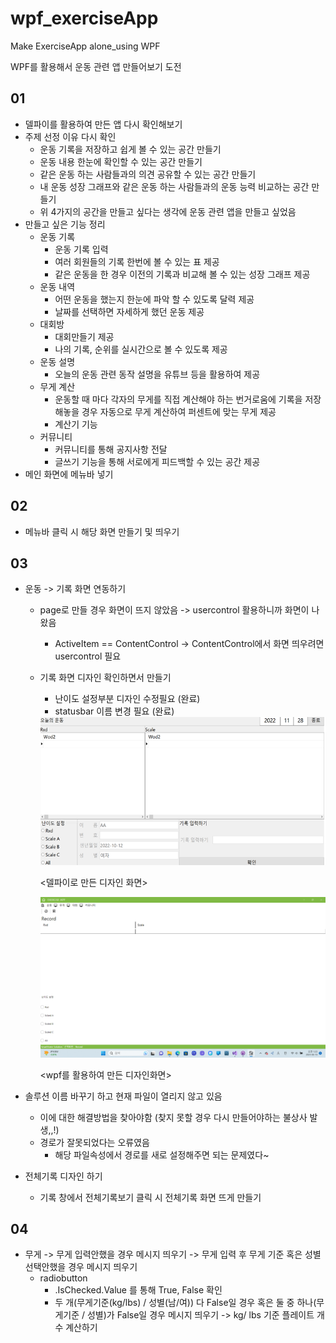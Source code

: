 # wpf_exerciseApp
Make ExerciseApp alone_using WPF

WPF를 활용해서 운동 관련 앱 만들어보기 도전

## 01
- 델파이를 활용하여 만든 앱 다시 확인해보기
- 주제 선정 이유 다시 확인
  - 운동 기록을 저장하고 쉽게 볼 수 있는 공간 만들기
  - 운동 내용 한눈에 확인할 수 있는 공간 만들기
  - 같은 운동 하는 사람들과의 의견 공유할 수 있는 공간 만들기
  - 내 운동 성장 그래프와 같은 운동 하는 사람들과의 운동 능력 비교하는 공간 만들기
  - 위 4가지의 공간을 만들고 싶다는 생각에 운동 관련 앱을 만들고 싶었음
- 만들고 싶은 기능 정리
  - 운동 기록
    - 운동 기록 입력
    - 여러 회원들의 기록 한번에 볼 수 있는 표 제공
    - 같은 운동을 한 경우 이전의 기록과 비교해 볼 수 있는 성장 그래프 제공
  - 운동 내역
    - 어떤 운동을 했는지 한눈에 파악 할 수 있도록 달력 제공
    - 날짜를 선택하면 자세하게 했던 운동 제공 
  - 대회방
    - 대회만들기 제공
    - 나의 기록, 순위를 실시간으로 볼 수 있도록 제공
  - 운동 설명
    - 오늘의 운동 관련 동작 설명을 유튜브 등을 활용하여 제공
  - 무게 계산
    - 운동할 때 마다 각자의 무게를 직접 계산해야 하는 번거로움에 기록을 저장해놓을 경우 자동으로 무게 계산하여 퍼센트에 맞는 무게 제공
    - 계산기 기능
  - 커뮤니티
    - 커뮤니티를 통해 공지사항 전달
    - 글쓰기 기능을 통해 서로에게 피드백할 수 있는 공간 제공
- 메인 화면에 메뉴바 넣기

## 02
- 메뉴바 클릭 시 해당 화면 만들기 및 띄우기

## 03
- 운동 -> 기록 화면 연동하기
  - page로 만들 경우 화면이 뜨지 않았음 -> usercontrol 활용하니까 화면이 나왔음
    - ActiveItem == ContentControl -> ContentControl에서 화면 띄우려면 usercontrol 필요 
  - 기록 화면 디자인 확인하면서 만들기
    - 난이도 설정부분 디자인 수정필요 (완료)
    - statusbar 이름 변경 필요 (완료)
    <img src="https://raw.githubusercontent.com/kimjihyeon-angela/01_wpf_exerciseapp/main/images/record.png" width="700"/>
    
    <델파이로 만든 디자인 화면>
    
    <img src="https://raw.githubusercontent.com/kimjihyeon-angela/01_wpf_exerciseapp/main/images/new_record.png" width="700" />
    
    <wpf를 활용하여 만든 디자인화면>
    
    
    
- 솔루션 이름 바꾸기 하고 현재 파일이 열리지 않고 있음
  - 이에 대한 해결방법을 찾아야함 (찾지 못할 경우 다시 만들어야하는 불상사 발생,,!)
  - 경로가 잘못되었다는 오류였음
    - 해당 파일속성에서 경로를 새로 설정해주면 되는 문제였다~
- 전체기록 디자인 하기
  - 기록 창에서 전체기록보기 클릭 시 전체기록 화면 뜨게 만들기

## 04
- 무게
  -> 무게 입력안했을 경우 메시지 띄우기
  -> 무게 입력 후 무게 기준 혹은 성별 선택안했을 경우 메시지 띄우기
    - radiobutton
      - .IsChecked.Value 를 통해 True, False 확인
      - 두 개(무게기준(kg/lbs) / 성별(남/여)) 다 False일 경우 혹은 둘 중 하나(무게기준 / 성별)가 False일 경우 메시지 띄우기
  -> kg/ lbs 기준 플레이트 개수 계산하기
